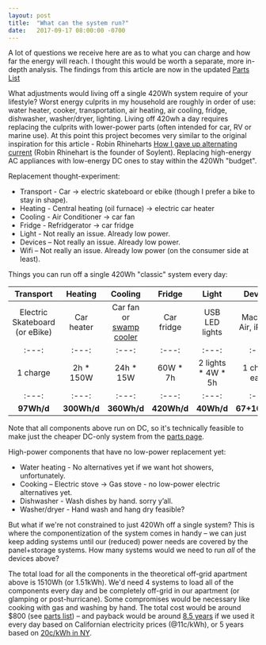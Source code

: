 ```yaml
---
layout: post
title:  "What can the system run?"
date:   2017-09-17 08:00:00 -0700
---
```



A lot of questions we receive here are as to what you can charge and how far the energy will reach. I thought this would be worth a separate, more in-depth analysis. The findings from this article are now in the updated <a onclick="ga('send', 'event', 'AffLink', 'clicked', 'Same Page');" href="/parts.html" target="_blank">Parts List</a>

What adjustments would living off a single 420Wh system require of your lifestyle?
Worst energy culprits in my household are roughly in order of use: water heater, cooker, transportation, air heating, air cooling, fridge, dishwasher, washer/dryer, lighting. Living off 420wh a day requires replacing the culprits with lower-power parts (often intended for car, RV or marine use). At this point this project becomes very similar to the original inspiration for this article - Robin Rhineharts <a href="https://arstechnica.com/gadgets/2015/08/op-ed-how-i-gave-up-alternating-current/" target="_blank">How I gave up alternating current</a> (Robin Rhinehart is the founder of Soylent). Replacing high-energy AC appliances with low-energy DC ones to stay within the 420Wh "budget".


Replacement thought-experiment:
* Transport - Car -> electric skateboard or ebike (though I prefer a bike to stay in shape).
* Heating - Central heating (oil furnace) -> electric car heater
* Cooling - Air Conditioner -> car fan
* Fridge - Refridgerator -> car fridge
* Light - Not really an issue. Already low power.
* Devices – Not really an issue. Already low power.
* Wifi – Not really an issue. Already low power (on the consumer side at least).

Things you can run off a single 420Wh "classic" system every day:

Transport | Heating | Cooling | Fridge | Light | Devices | Wifi
:---:|:---:|:---:|:---:|:---:|:---:|:---:
Electric Skateboard (or eBike) | Car heater | Car fan or <a href="https://www.youtube.com/watch?v=aHbQYajfGqM" target="_blank">swamp cooler</a> | Car fridge | USB LED lights | MacBook Air, iPhone | Low power router
:---:|:---:|:---:|:---:|:---:|:---:|:---:
1 charge | 2h * 150W | 24h * 15W |  60W * 7h | 2 lights * 4W * 5h	| 1 charge each | 9W * 24h
:---:|:---:|:---:|:---:|:---:|:---:|:---:
<b>97Wh/d</b> | <b>300Wh/d</b> | <b>360Wh/d</b> |  <b>420Wh/d</b> | <b>40Wh/d</b>	| <b>67+10Wh/d</b> | <b>216Wh/d</b>

Note that all components above run on DC, so it's technically feasible to make just the cheaper DC-only system from the <a onclick="ga('send', 'event', 'AffLink', 'clicked', 'Same Page');" href="/parts.html">parts page</a>.

High-power components that have no low-power replacement yet:
* Water heating - No alternatives yet if we want hot showers, unfortunately.
* Cooking – Electric stove -> Gas stove - no low-power electric alternatives yet.
* Dishwasher - Wash dishes by hand. sorry y’all. 
* Washer/dryer - Hand wash and hang dry feasible? 

But what if we're not constrained to just 420Wh off a single system? This is where the componentization of the system comes in handy – we can just keep adding systems until our (reduced) power needs are covered by the panel+storage systems. How many systems would we need to run <i>all</i> of the devices above?

The total load for all the components in the theoretical off-grid apartment above is 1510Wh (or 1.51kWh). We'd need 4 systems to load all of the components every day and be completely off-grid in our apartment (or glamping or post-hurricane). Some compromises would be necessary like cooking with gas and washing by hand. The total cost would be around $800 (see <a onclick="ga('send', 'event', 'AffLink', 'clicked', 'Same Page');" href="/parts.html" target="_blank"> parts list</a>) – and payback would be around <a href="/2017/02/12/Financial-Payback.html" target="_blank"> 8.5 years</a> if we used it every day based on Californian electricity prices (@11c/kWh), or 5 years based on <a href="https://www.bls.gov/regions/new-york-new-jersey/news-release/averageenergyprices_newyorkarea.htm" target="_blank">20c/kWh in NY</a>.
